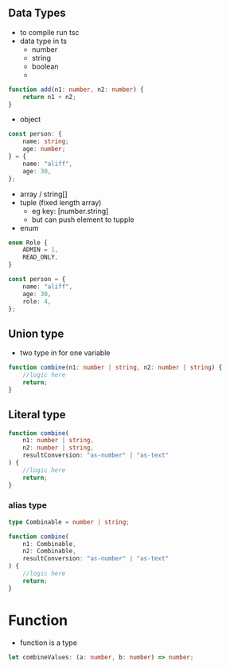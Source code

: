 ## Data Types

- to compile run tsc
- data type in ts
  - number
  - string
  - boolean
  -

```ts
function add(n1: number, n2: number) {
	return n1 + n2;
}
```

- object

```ts
const person: {
	name: string;
	age: number;
} = {
	name: "aliff",
	age: 30,
};
```

- array / string[]
- tuple (fixed length array)
  - eg key: [number.string]
  - but can push element to tupple
- enum

```ts
enum Role {
	ADMIN = 1,
	READ_ONLY,
}

const person = {
	name: "aliff",
	age: 30,
	role: 4,
};
```

## Union type

- two type in for one variable

```ts
function combine(n1: number | string, n2: number | string) {
	//logic here
	return;
}
```

## Literal type

```ts
function combine(
	n1: number | string,
	n2: number | string,
	resultConversion: "as-number" | "as-text"
) {
	//logic here
	return;
}
```

### alias type

```ts
type Combinable = number | string;

function combine(
	n1: Combinable,
	n2: Combinable,
	resultConversion: "as-number" | "as-text"
) {
	//logic here
	return;
}
```

# Function

- function is a type

```ts
let combineValues: (a: number, b: number) => number;
```
